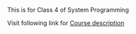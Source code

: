 This is for Class 4 of System Programming

Visit following link for [Course description](http://resourceful.github.io/classes/2016-09-27-week4-class4-filedirs/)

